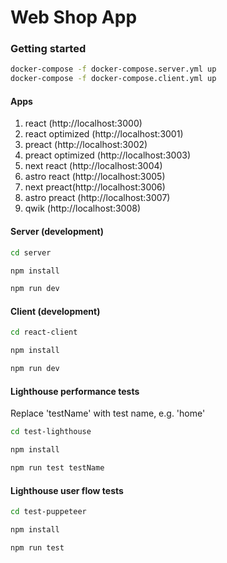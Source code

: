 # Web Shop App

### Getting started

```bash
docker-compose -f docker-compose.server.yml up
docker-compose -f docker-compose.client.yml up
```

#### Apps

1. react (http://localhost:3000)
2. react optimized (http://localhost:3001)
3. preact (http://localhost:3002)
4. preact optimized (http://localhost:3003)
5. next react (http://localhost:3004)
6. astro react (http://localhost:3005)
7. next preact(http://localhost:3006)
8. astro preact (http://localhost:3007)
9. qwik (http://localhost:3008)

#### Server (development)

```bash
cd server

npm install

npm run dev
```

#### Client (development)

```bash
cd react-client

npm install

npm run dev
```

#### Lighthouse performance tests

Replace 'testName' with test name, e.g. 'home'

```bash
cd test-lighthouse

npm install

npm run test testName
```

#### Lighthouse user flow tests

```bash
cd test-puppeteer

npm install

npm run test
```